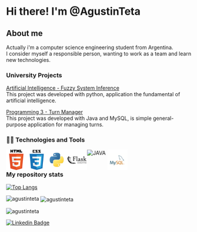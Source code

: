 # Hi there! I'm @AgustinTeta

## About me
Actually i'm a computer science engineering student from Argentina.  
I consider myself a responsible person, wanting to work as a team and learn new technologies.

### University Projects

[Artificial Intelligence - Fuzzy System Inference](https://github.com/agustinteta/IA-FISMamdani)  
This project was developed with python, application the fundamental of artificial intelligence.

[Programming 3 - Turn Manager](https://github.com/agustinteta/AppTurnos)  
This project was developed with Java and MySQL, is simple general-purpose application for managing turns.

### 👨‍💻 Technologies and Tools

<img align="left" alt="HTML5" width="55px" src="https://raw.githubusercontent.com/github/explore/80688e429a7d4ef2fca1e82350fe8e3517d3494d/topics/html/html.png" />
<img align="left" alt="CSS3" width="55px" src="https://raw.githubusercontent.com/github/explore/80688e429a7d4ef2fca1e82350fe8e3517d3494d/topics/css/css.png" />
<img align="left" alt="PYTHON" width="55px" src="https://raw.githubusercontent.com/github/explore/80688e429a7d4ef2fca1e82350fe8e3517d3494d/topics/python/python.png" />
<img align="left" alt="FLASK" width="55px" src="https://raw.githubusercontent.com/github/explore/80688e429a7d4ef2fca1e82350fe8e3517d3494d/topics/flask/flask.png" />
<img align="left" alt="JAVA" width="55px" src="https://i.blogs.es/8d2420/650_1000_java/1366_2000.png" />
<img align="left" alt="MYSQL" width="55px" src="https://raw.githubusercontent.com/github/explore/80688e429a7d4ef2fca1e82350fe8e3517d3494d/topics/mysql/mysql.png" />


<br>
<br>

### My repository stats
[![Top Langs](https://github-readme-stats.vercel.app/api/top-langs/?username=agustinteta&layout=compact)](https://github.com/anuraghazra/github-readme-stats)

<p><img align="left" src="https://github-readme-stats.vercel.app/api/top-langs?username=agustinteta&show_icons=true&locale=en&layout=compact" alt="agustinteta" /></p>

<p>&nbsp;<img align="center" src="https://github-readme-stats.vercel.app/api?username=agustinteta&show_icons=true&locale=en" alt="agustinteta" /></p>

<p><img align="center" src="https://github-readme-streak-stats.herokuapp.com/?user=agustinteta&" alt="agustinteta" /></p>


[![Linkedin Badge](https://img.shields.io/badge/-agustin--teta-blue?style=flat&logo=Linkedin&logoColor=white&labelColor=blue&link=https://www.linkedin.com/in/agustinteta/)](https://www.linkedin.com/in/agustinteta)


<!---
agustinteta/agustinteta is a ✨ special ✨ repository because its `README.md` (this file) appears on your GitHub profile.
You can click the Preview link to take a look at your changes.
--->
